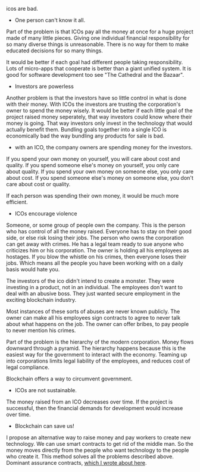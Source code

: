 icos are bad.

* One person can't know it all.

Part of the problem is that ICOs pay all the 
money at once for a huge project made of many little 
pieces. Giving one individual financial responsibility
for so many diverse things is unreasonable.
There is no way for them to make educated decisions
for so many things.

It would be better if each goal had different people
taking responsibility. Lots of micro-apps that 
cooperate is better than a giant unified system.
It is good for software development too
see "The Cathedral and the Bazaar".

* Investors are powerless

Another problem is that the investors have so little
control in what is done with their money.
With ICOs the investors are trusting the corporation's owner
to spend the money wisely.
It would be better if each little goal of the project
raised money seperately, that way investors could know
where their money is going. That way investors only 
invest in the technology that would actually benefit them.
Bundling goals together into a single ICO is economically
bad the way bundling any products for sale is bad.

* with an ICO, the company owners are spending money for the investors.

If you spend your own money on yourself, you will care about cost and quality.
If you spend someone else's money on yourself, you only care about quality.
If you spend your own money on someone else, you only care about cost.
If you spend someone else's money on someone else, you don't care about cost or quality.

If each person was spending their own money, it would be much more efficient.

* ICOs encourage violence

Someone, or some group of people own the company.
This is the person who has control of all the money raised.
Everyone has to stay on their good side, 
or else risk losing their jobs.
The person who owns the corporation can get away with crimes.
He has a legal team ready to sue anyone who criticizes him
or his corporation.
The owner is holding all his employees as hostages.
If you blow the whistle on his crimes, then everyone
loses their jobs. Which means all the people you have been
working with on a daily basis would hate you.

The investors of the ico didn't intend to create a monster.
They were investing in a product, not in an individual.
The employees don't want to deal with an abusive boss.
They just wanted secure employment in the exciting
blockchain industry.

Most instances of these sorts of abuses are never known publicly.
The owner can make all his employees sign contracts
to agree to never talk about what happens on the job.
The owner can offer bribes, to pay people to never
mention his crimes.

Part of the problem is the hierarchy of the modern
corporation. Money flows downward through a pyramid.
The hierarchy happens because this is the easiest way
for the government to interact with the economy.
Teaming up into corporations limits legal liability 
of the employees, and reduces cost of legal compliance.

Blockchain offers a way to circumvent government.

* ICOs are not sustainable.

The money raised from an ICO decreases over time.
If the project is successful, then the financial demands for development would increase over time.

* Blockchain can save us!

I propose an alternative way to raise money
and pay workers to create new technology.
We can use smart contracts to get rid of the middle man.
So the money moves directly from the people who want
technology to the people who create it. This method solves
all the problems described above.
Dominant assurance contracts, [which I wrote about here](use-cases-and-ideas/insured_crowdfund.md).



